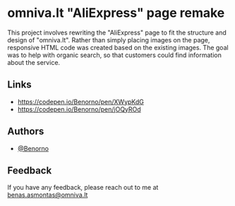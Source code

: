 # omniva.lt "AliExpress" page remake


This project involves rewriting the "AliExpress" page to fit the structure and design of "omniva.lt". Rather than simply placing images on the page, responsive HTML code was created based on the existing images. The goal was to help with organic search, so that customers could find information about the service.
## Links
- https://codepen.io/Benorno/pen/XWypKdG
- https://codepen.io/Benorno/pen/jOQyROd

## Authors

- [@Benorno](https://github.com/Benorno)


## Feedback

If you have any feedback, please reach out to me at benas.asmontas@omniva.lt

